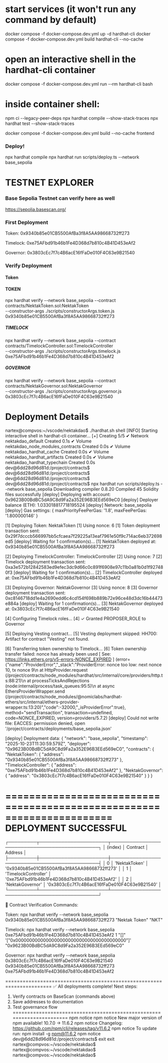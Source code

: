 

# start services (it won't run any command by default)
docker compose -f docker-compose.dev.yml up -d hardhat-cli
 docker compose -f docker-compose.dev.yml build hardhat-cli --no-cache


 
# open an interactive shell in the hardhat-cli container
docker compose -f docker-compose.dev.yml run --rm hardhat-cli bash

# inside container shell:
npm ci --legacy-peer-deps
npx hardhat compile --show-stack-traces
npx hardhat test --show-stack-traces




docker compose -f docker-compose.dev.yml build --no-cache frontend




### Deploy!

npx hardhat compile
npx hardhat run scripts/deploy.ts --network base_sepolia








# TESTNET EXPLORER


### Base Sepolia Testnet can verify here as well

https://sepolia.basescan.org/


### First Deployment

Token: 0x9340b85e01CB5500AfBa3f8A5AA98668732ff273

Timelock: 0xe75AFbd91b46b1Fe4D368d7b810c4B41D453eAf2

Governor: 0x3803cEc7f7c4B6acE16fFaDe010F4C63e9B21540





### Verify Deployment



#### Token


#### TOKEN 
npx hardhat verify --network base_sepolia --contract contracts/NektakToken.sol:NektakToken \
  --constructor-args ./scripts/constructorArgs.token.js \
  0x9340b85e01CB5500AfBa3f8A5AA98668732ff273

##### TIMELOCK 
npx hardhat verify --network base_sepolia --contract contracts/TimelockController.sol:TimelockController \
  --constructor-args ./scripts/constructorArgs.timelock.js \
  0xe75AFbd91b46b1Fe4D368d7b810c4B41D453eAf2

##### GOVERNOR
npx hardhat verify --network base_sepolia --contract contracts/NektakGovernor.sol:NektakGovernor \
  --constructor-args ./scripts/constructorArgs.governor.js \
  0x3803cEc7f7c4B6acE16fFaDe010F4C63e9B21540

























# Deployment Details


nartex@compvos:~/vscode/nektakdao$ ./hardhat.sh shell
[INFO] Starting interactive shell in hardhat-cli container...
[+] Creating 5/5
 ✔ Network nektakdao_default                Created                 0.1s 
 ✔ Volume nektakdao_node_modules_contracts  Created                 0.0s 
 ✔ Volume nektakdao_hardhat_cache           Created                 0.0s 
 ✔ Volume nektakdao_hardhat_artifacts       Created                 0.0s 
 ✔ Volume nektakdao_hardhat_typechain       Created                 0.0s 
dev@6dd28d96d81d:/project/contracts$ 
dev@6dd28d96d81d:/project/contracts$ 
dev@6dd28d96d81d:/project/contracts$ 
dev@6dd28d96d81d:/project/contracts$ npx hardhat run scripts/deploy.ts --network base_sepolia
Downloading compiler 0.8.20
Compiled 45 Solidity files successfully
[deploy] Deploying with account: 0x9623B00BdBC5dA9C8d9Fa2a352E96B3EEd569eC0
[deploy] Deployer balance (ETH): 1.033018817718195524
[deploy] Network: base_sepolia
[deploy] Gas settings: { maxPriorityFeePerGas: '1.8', maxFeePerGas: '1.800000146' }

[1] Deploying Token: NektakToken
[1] Using nonce: 6
[1] Token deployment transaction sent: 0x29f7dcccb566997bb5cfcaea7f29225a13eaf7961e50f9c714ac6eb372698ed5
[deploy] Waiting for 1 confirmation(s)...
[1] NektakToken deployed at: 0x9340b85e01CB5500AfBa3f8A5AA98668732ff273

[2] Deploying TimelockController: TimelockController
[2] Using nonce: 7
[2] Timelock deployment transaction sent: 0xa3e572b12842583ed9efec3dc9d66c0c891f6908e97c11b0a81b0d1f927480f3
[deploy] Waiting for 1 confirmation(s)...
[2] TimelockController deployed at: 0xe75AFbd91b46b1Fe4D368d7b810c4B41D453eAf2

[3] Deploying Governor: NektakGovernor
[3] Using nonce: 8
[3] Governor deployment transaction sent: 0xc8146718dd1e4a2690edd6c4cd154f698b889b72e96ce48d3dc16b44473e884a
[deploy] Waiting for 1 confirmation(s)...
[3] NektakGovernor deployed at: 0x3803cEc7f7c4B6acE16fFaDe010F4C63e9B21540

[4] Configuring Timelock roles...
[4] ✓ Granted PROPOSER_ROLE to Governor

[5] Deploying Vesting contract...
[5] Vesting deployment skipped: HH700: Artifact for contract "Vesting" not found. 

[6] Transferring token ownership to Timelock...
[6] Token ownership transfer failed: nonce has already been used [ See: https://links.ethers.org/v5-errors-NONCE_EXPIRED ] (error={"name":"ProviderError","_stack":"ProviderError: nonce too low: next nonce 10, tx nonce 9\n    at HttpProvider.request (/project/contracts/node_modules/hardhat/src/internal/core/providers/http.ts:88:21)\n    at processTicksAndRejections (node:internal/process/task_queues:95:5)\n    at async EthersProviderWrapper.send (/project/contracts/node_modules/@nomiclabs/hardhat-ethers/src/internal/ethers-provider-wrapper.ts:13:20)","code":-32000,"_isProviderError":true}, method="sendTransaction", transaction=undefined, code=NONCE_EXPIRED, version=providers/5.7.2)
[deploy] Could not write file: EACCES: permission denied, open '/project/contracts/deployments/base_sepolia.json'

[deploy] Deployment data:
{
  "network": "base_sepolia",
  "timestamp": "2025-10-23T11:30:59.579Z",
  "deployer": "0x9623B00BdBC5dA9C8d9Fa2a352E96B3EEd569eC0",
  "contracts": {
    "NektakToken": {
      "address": "0x9340b85e01CB5500AfBa3f8A5AA98668732ff273"
    },
    "TimelockController": {
      "address": "0xe75AFbd91b46b1Fe4D368d7b810c4B41D453eAf2"
    },
    "NektakGovernor": {
      "address": "0x3803cEc7f7c4B6acE16fFaDe010F4C63e9B21540"
    }
  }
}

======================================================================
                    DEPLOYMENT SUCCESSFUL
======================================================================
┌─────────┬──────────────────────┬──────────────────────────────────────────────┐
│ (index) │       Contract       │                   Address                    │
├─────────┼──────────────────────┼──────────────────────────────────────────────┤
│    0    │    'NektakToken'     │ '0x9340b85e01CB5500AfBa3f8A5AA98668732ff273' │
│    1    │ 'TimelockController' │ '0xe75AFbd91b46b1Fe4D368d7b810c4B41D453eAf2' │
│    2    │   'NektakGovernor'   │ '0x3803cEc7f7c4B6acE16fFaDe010F4C63e9B21540' │
└─────────┴──────────────────────┴──────────────────────────────────────────────┘

📝 Contract Verification Commands:

Token:
  npx hardhat verify --network base_sepolia 0x9340b85e01CB5500AfBa3f8A5AA98668732ff273 "Nektak Token" "NKT"

Timelock:
  npx hardhat verify --network base_sepolia 0xe75AFbd91b46b1Fe4D368d7b810c4B41D453eAf2 1 "[]" '["0x0000000000000000000000000000000000000000"]' "0x9623B00BdBC5dA9C8d9Fa2a352E96B3EEd569eC0"

Governor:
  npx hardhat verify --network base_sepolia 0x3803cEc7f7c4B6acE16fFaDe010F4C63e9B21540 0x9340b85e01CB5500AfBa3f8A5AA98668732ff273 0xe75AFbd91b46b1Fe4D368d7b810c4B41D453eAf2

======================================================================
✅ All deployments complete! Next steps:
  1. Verify contracts on BaseScan (commands above)
  2. Save addresses to documentation
  3. Test governance flow
======================================================================
npm notice
npm notice New major version of npm available! 10.7.0 -> 11.6.2
npm notice Changelog: https://github.com/npm/cli/releases/tag/v11.6.2
npm notice To update run: npm install -g npm@11.6.2
npm notice
dev@6dd28d96d81d:/project/contracts$ exit
exit
nartex@compvos:~/vscode/nektakdao$ 
nartex@compvos:~/vscode/nektakdao$ 
nartex@compvos:~/vscode/nektakdao$ 



























